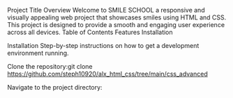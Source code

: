 Project Title
Overview
Welcome to SMILE SCHOOL a responsive and visually appealing web project that showcases smiles using HTML and CSS. This project is designed to provide a smooth and engaging user experience across all devices.
Table of Contents
Features
Installation



Installation
Step-by-step instructions on how to get a development environment running.

Clone the repository:git clone https://github.com/steph10920/alx_html_css/tree/main/css_advanced

Navigate to the project directory:
